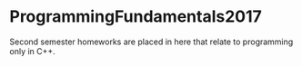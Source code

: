 # ProgrammingFundamentals2017
Second semester homeworks are placed in here that relate to programming only in C++.

